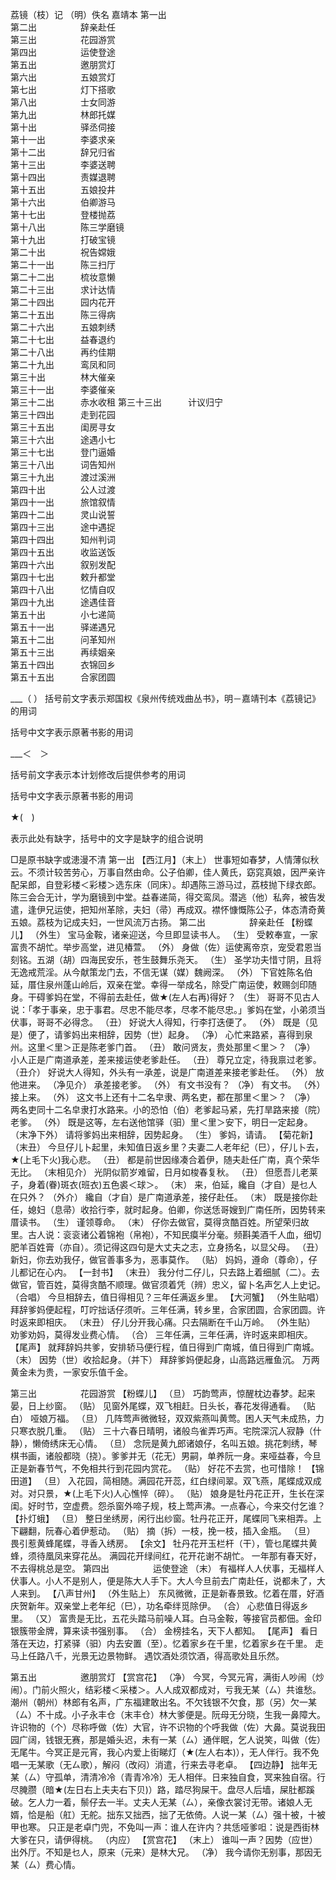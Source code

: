 <!-- { "loadSidebar": true } -->
荔镜（枝）记 （明）佚名
嘉靖本
第一出  
第二出　　　　　辞亲赴任  
第三出　　　　　花园游赏  
第四出　　　　　运使登途  
第五出　　　　　邀朋赏灯  
第六出　　　　　五娘赏灯  
第七出　　　　　灯下搭歌  
第八出　　　　　士女同游  
第九出　　　　　林郎托媒  
第十出　　　　　驿丞伺接  
第十一出　　　　李婆求亲  
第十二出　　　　辞兄归省  
第十三出　　　　李婆送聘  
第十四出　　　　责媒退聘  
第十五出　　　　五娘投井  
第十六出　　　　伯卿游马  
第十七出　　　　登楼抛荔  
第十八出　　　　陈三学磨镜  
第十九出　　　　打破宝镜  
第二十出　　　　祝告嫦娥  
第二十一出　　　陈三扫厅  
第二十二出　　　梳妆意懒  
第二十三出　　　求计达情  
第二十四出　　　园内花开  
第二十五出　　　陈三得病  
第二十六出　　　五娘刺绣  
第二十七出　　　益春退约  
第二十八出　　　再约佳期  
第二十九出　　　鸾凤和同  
第三十出　　　　林大催亲  
第三十一出　　　李婆催亲  
第三十二出　　　赤水收租 
第三十三出　　　计议归宁  
第三十四出　　　走到花园  
第三十五出　　　闺房寻女  
第三十六出　　　途遇小七  
第三十七出　　　登门逼婚  
第三十八出　　　词告知州  
第三十九出　　　渡过溪洲  
第四十出　　　　公人过渡  
第四十一出　　　旅馆叙情  
第四十二出　　　灵山说誓  
第四十三出　　　途中遇捉  
第四十四出　　　知州判词  
第四十五出　　　收监送饭  
第四十六出　　　叙别发配  
第四十七出　　　敕升都堂  
第四十八出　　　忆情自叹  
第四十九出　　　途遇佳音  
第五十出　　　　小七递简  
第五十一出　　　驿递遇兄  
第五十二出　　　问革知州  
第五十三出　　　再续姻亲  
第五十四出　　　衣锦回乡  
第五十五出　　　合家团圆  

___（ ） 
括号前文字表示郑国权《泉州传统戏曲丛书》，明－嘉靖刊本《荔镜记》的用词 

括号中文字表示原著书影的用词 

___＜　＞ 

括号前文字表示本计划修改后提供参考的用词 

括号中文字表示原著书影的用词 

★(　) 

表示此处有缺字，括号中的文字是缺字的组合说明 

□是原书缺字或漶漫不清 
第一出 
【西江月】（末上） 世事短如春梦，人情薄似秋云。不须计较苦劳心，万事自然由命。公子伯卿，佳人黄氏，窈窕真娘，因严亲许配呆郎，自登彩楼＜彩楼＞选东床（同床）。却遇陈三游马过，荔枝抛下绿衣郎。陈三会合无计，学为磨镜到中堂。益春递简，得交鸾凤。潜逃（他）私奔，被告发遣，逢伊兄运使，把知州革除，夫妇（帚）再成双。襟怀慷慨陈公子，体态清奇黄五娘。荔枝为记成夫妇，一世风流万古扬。 
第二出　　　　　辞亲赴任 
【粉蝶儿】
（外生） 宝马金鞍，诸亲迎送，今旦即显读书人。 
（生） 受敕奉宣，一家富贵不胡忙。举步高堂，进见椿萱。 
（外） 身做（佐）运使离帝京，宠受君恩当刻铭。五湖（胡）四海民安乐，苍生鼓舞乐尧天。 
（生） 圣学功夫惜寸阴，且将无逸戒荒淫。从今献策龙门去，不信无谋（媒）魏阙深。 
（外） 下官姓陈名伯延，厝住泉州蓬山岭后，双亲在堂。幸得一举成名，除受广南运使，敕赐剑印随身。干碍爹妈在堂，不得前去赴任，做★(左人右再)得好？ 
（生） 哥哥不见古人说：「孝于事亲，忠于事君。尽忠不能尽孝，尽孝不能尽忠。」爹妈在堂，小弟须当伏事，哥哥不必得念。 
（丑） 好说大人得知，行李打迭便了。 
（外） 既是（见是）便了，请爹妈出来相辞，因势（世）起身。 
（净） 心忙来路紧，喜得到泉州。这里＜里＞正是陈老爹门首。 
（丑） 敢问贤友，贵处那里＜里＞？ 
（净） 小人正是广南道承差，差来接运使老爹赴任。 
（丑） 尊兄立定，待我禀过老爹。 
（丑介） 好说大人得知，外头有一承差，说是广南道差来接老爹赴任。 
（外） 放他进来。 
（净见介） 承差接老爹。 
（外） 有文书没有？ 
（净） 有文书。 
（外） 接上来。 
（外） 这文书上还有十二名皁隶、两名吏，都在那里＜里＞？ 
（净） 两名吏同十二名皁隶打水路来。小的恐怕（伯）老爹起马紧，先打旱路来接（院）老爹。 
（外） 既是这等，左右送他馆驿（驲）里＜里＞安下，明日一定起身。 
（末净下外） 请将爹妈出来相辞，因势起身。 
（生） 爹妈，请请。 
【菊花新】
（末丑） 今旦仔儿卜起里，未知值日返乡里？夫妻二人老年纪（巳），仔儿卜去，★(上毛下火)我心悲。 
（丑） 都是前世因缘凑合着伊，随夫赴任广南，真个荣华无比。 
（末相见介） 光阴似箭岁难留，日月如梭春复秋。 
（丑） 但愿吾儿老莱子，身着(眷)斑衣(班衣)五色裘＜球＞。 
（末） 来，伯延，纔自（才自）是乜人在只外？ 
（外介） 纔自（才自）是广南道承差，接仔赴任。 
（末） 既是接你赴任，媳妇（息帚）收拾行李，就时起身。伯卿，你送恁哥嫂到广南任所，因势转来厝读书。 
（生） 谨领尊命。 
（末） 仔你去做官，莫得贪酷百姓。所望荣归故里。古人说：衮衮诸公着锦袍（帛袍），不知民瘼半分毫。频斟美酒千人血，细切肥羊百姓膏（亦自）。须记得这四句是大丈夫之志，立身扬名，以显父母。 
（丑） 新妇，你去劝我仔，做官善事多为，恶事莫作。 
（贴） 妈妈，遵命（尊命），仔儿都记在心内。 
【一封书】
（末丑） 我分付二仔儿，只去路上着细腻（二）。去做官，管百姓，莫得贪酷不顺理。做官须着凭（辨）忠义，留卜名声乞人上史记。 
（合唱） 今旦相辞去，值日得相见？三年任满返乡里。 
【大河蟹】
（外生贴唱） 拜辞爹妈便起程，叮咛拙话仔须听。三年任满，转乡里，合家团圆，合家团圆。许时返来即相庆。 
（末丑） 仔儿分开我心痛。只去隔断在千山万岭。 
（外生贴） 劝爹劝妈，莫得发业费心情。 
（合） 三年任满，三年任满，许时返来即相庆。 
【尾声】
 就拜辞妈共爹，安排轿马便行程，值日得到广南城，值日得到广南城。 
（末） 因势（世）收拾起身。（并下） 
 拜辞爹妈便起身，山高路远雁鱼沉。 
 万两黄金未为贵，一家安乐值千金。 

第三出　　　　　花园游赏 
【粉蝶儿】
（旦） 巧韵莺声，惊醒枕边春梦。起来晏，日上纱窗。 
（贴） 见窗外尾蝶，双飞相赶。日头长，春花发得通看。 
（贴白） 哑娘万福。 
（旦） 几阵莺声微微轻，双双紫燕叫黄莺。困人天气未成热，力只寒衣脱几重。 
（贴） 三十六春日晴明，诸般鸟雀弄巧声。宅院深沉人寂静（什静），懒倚绣床无心情。 
（旦） 念阮是黄九郎诸娘仔，名叫五娘。挑花刺绣，琴棋书画，诸般都晓（挠）。爹爹并无（花无）男嗣，单养阮一身。来哑益春，今旦正是新春节气，不免相共行到花园内赏花。 
（贴） 好花不去赏，也可惜除！ 
【锦田道】
（旦） 入花园，简相随。满园花开蕊，红白绿间翠。双飞燕，尾蝶成双成对。对只景，★(上毛下火)人心憔悴（碎）。 
（贴） 娘身是牡丹花正开，生长在深闺。好时节，空虚费。怨杀窗外啼子规，枝上莺声沸。一点春心，今来交付乞谁？ 
【扑灯蛾】
（旦） 整日坐绣房，闲行出纱窗。牡丹花正开，尾蝶同飞来相弄。上下翩翻，阮春心着伊惹动。 
（贴） 摘（拆）一枝，挽一枝，插入金瓶。 
（旦） 畏引惹黄蜂尾蝶，寻香入绣房。 
【余文】
 牡丹花开玉栏杆（干），管乜尾蝶共黄蜂，须待凰凤来穿花丛。 
 满园花开绿间红，花开花谢不胡忙。 
 一年那有春天好，不去得桃总是空。 
第四出　　　　　运使登途 
（末） 有福样人人伏事，无福样人伏事人。小人不是别人，便是陈大人手下。大人今旦前去广南赴任，说都未了，大人来到。 
【八声甘州】
（外生贴上） 东风微微，正是新春景致。忆着在厝，好酒庆贺新年。双亲堂上老年纪（巳），功名牵绊觅除伊。 
（合） 心悲值日得返乡里。 
（又） 富贵是无比，五花头踏马前噪人耳。白马金鞍，等接官员都佃。金印银簇带金牌，算来读书强别事。 
（合） 金榜挂名，天下人都知。 
【尾声】
 看日落在天边，打紧驿（驲）内去安置（至）。忆着家乡在千里，忆着家乡在千里。 
 走马上任路八千，光景无边景物鲜。 
 遇饮酒处须饮酒，得高歌处且乐然。 
 
第五出　　　　　邀朋赏灯 
【赏宫花】
（净） 今冥，今冥元宵，满街人吵闹（炒闹）。门前火照火，结彩楼＜采楼＞。人人成双都成对，亏我无某（ㄙ）共谁愁。 
 潮州（朝州）林郎有名声，广东福建敢出名。不欠钱银不欠食，那（另）欠一某（ㄙ）不十成。小子永丰仓（末丰仓）林大爹便是。阮母无分晓，生我一鼻障大。许识物的（个）尽称呼做（佐）大官，许不识物的个呼我做（佐）大鼻。莫说我田园广阔，钱银无赛，那是婚头迟，未有一某（ㄙ）通伴眠，乞人说笑，叫做（佐）无尾牛。今冥正是元宵，我心内爱上街睇灯（★(左人右本)），无人伴行。我不免唱一无某歌（无ㄙ歌），解闷（改闷）消遣，行来去寻老卓。 
【四边静】
 拙年无某（ㄙ）守孤单，清清冷冷（青青冷冷）无人相伴。日来独自食，冥来独自宿。行尽腌臜（暗★(左日右上夫夫右下贝)）路，踏尽狗屎干。盘尽人后墙，屎肚都蹊破。乞人力一着，鬃仔去一半。丈夫人无某（ㄙ），亲像衣裳讨无带。诸娘人无婿，恰是船（舡）无舵。拙东又拙西，拙了无依倚。人说一某（ㄙ）强十被，十被甲也寒。 
 只正是老卓门兜，不免叫一声：谁人在许内？共恁哑爹呾：说是西街林大爹在只，请伊得桃。 
 （内应） 
【赏宫花】
（末上） 谁叫一声？因势（应世）出外厅。不知是乜人，原来（元来）是林大兄。 
（净） 我今请你无别事，那因无某（ㄙ）费心情。 
